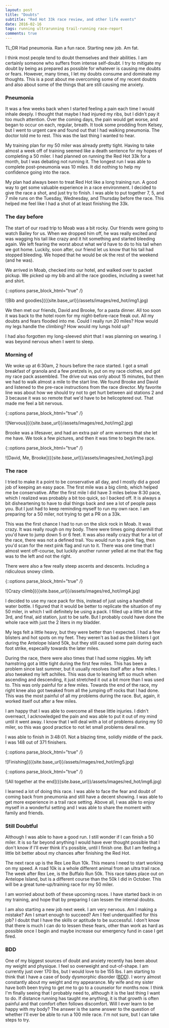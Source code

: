 ```yaml
---
layout: post
title: "Doubts"
subtitle: "Red Hot 33k race review, and other life events"
date: 2016-02-16
tags: running ultrarunning trail-running race-report
comments: true
---
```


TL;DR
Had pneumonia. Ran a fun race. Starting new job. Am fat.

I think most people tend to doubt themselves and their abilities. I am certainly someone who suffers from intense self-doubt. I try to mitigate my doubt by being as prepared as possible for whatever is causing me doubts or fears. However, many times, I let my doubts consume and dominate my thoughts. This is a post about me overcoming some of my recent doubts and also about some of the things that are still causing me anxiety. 

### Pneumonia
It was a few weeks back when I started feeling a pain each time I would inhale deeply. I thought that maybe I had injured my ribs, but I didn't pay it too much attention. Over the coming days, the pain would get worse, and began to occur on each, regular, breath. It took some prodding from Kelsey, but I went to urgent care and found out that I had walking pneumonia. The doctor told me to rest. This was the last thing I wanted to hear.

My training plan for my 50 miler was already pretty tight. Having to take almost a week off of training seemed like a death sentence for my hopes of completing a 50 miler. I had planned on running the Red Hot 33k for a month, but I was debating not running it. The longest run I was able to complete post-pneumonia was 10 miles. It did nothing to help my confidence going into the race.

My plan had always been to treat Red Hot like a long training run. A good way to get some valuable experience in a race environment. I decided to give the race a shot, and just try to finish. I was able to put together 7, 5, and 7 mile runs on the Tuesday, Wednesday, and Thursday before the race. This helped me feel like I had a shot of at least finishing the 33k.

### The day before
The start of our road trip to Moab was a bit rocky. Our friends were going to watch Bailey for us. When we dropped him off, he was really excited and was wagging his tail like crazy and it hit something and started bleeding again. We left fearing the worst about what we'd have to do to his tail when we got home. Luckily, soon after, our friend let us know that his tail had stopped bleeding. We hoped that he would be ok the rest of the weekend (and he was).

We arrived in Moab, checked into our hotel, and walked over to packet pickup. We picked up my bib and all the race goodies, including a sweet hat and shirt.

{::options parse_block_html="true" /}
<div class="img_wrapper">
  ![Bib and goodies]({{site.base_url}}/assets/images/red_hot/img1.jpg)
</div>

We then met our friends, David and Brooke, for a pasta dinner. All too soon it was back to the hotel room for my night-before-race freak out. All my doubts and fears flooded into me. Could I really run 20 miles? How would my legs handle the climbing? How would my lungs hold up?

I had also forgotten my long-sleeved shirt that I was planning on wearing. I was beyond nervous when I went to sleep.

### Morning of
We woke up at 6:30am, 2 hours before the race started. I got a small breakfast of granola and a few pretzels in, put on my race clothes, and got my race pack assembled. The drive out was only about 15 minutes, but then we had to walk almost a mile to the start line. We found Brooke and David and listened to the pre-race instructions from the race director. My favorite line was about how we should try not to get hurt between aid stations 2 and 3 because it was so remote that we'd have to be helicoptered out. That made me feel a bit nervous.

{::options parse_block_html="true" /}
<div class="img_wrapper">
  ![Nervous]({{site.base_url}}/assets/images/red_hot/img2.jpg)
</div>

Brooke was a lifesaver, and had an extra pair of arm warmers that she let me have. We took a few pictures, and then it was time to begin the race.

{::options parse_block_html="true" /}
<div class="img_wrapper">
  ![David, Me, Brooke]({{site.base_url}}/assets/images/red_hot/img3.jpg)
</div>

### The race
I tried to make it a point to be conservative all day, and I mostly did a good job of keeping an easy pace. The first mile was a big climb, which helped me be conservative. After the first mile I did have 3 miles below 8:30 pace, which I realized was probably a bit too quick, so I backed off. It is always a bit disheartening to have to dial things back and see a lot of people pass you. But I just had to keep reminding myself to run my own race. I am preparing for a 50 miler, not trying to get a PR on a 33k.

This was the first chance I had to run on the slick rock in Moab. It was crazy. It was really rough on my body. There were times going downhill that you'd have to jump down 5 or 6 feet. It was also really crazy that for a lot of the race, there was not a defined trail. You would run to a pink flag, then you'd scan for the next pink flag and run to it.  There was one time that I almost went off-course, but luckily another runner yelled at me that the flag was to the left and not the right.

There were also a few really steep ascents and descents. Including a ridiculous snowy climb.

{::options parse_block_html="true" /}
<div class="img_wrapper">
  ![Crazy climb]({{site.base_url}}/assets/images/red_hot/img4.jpg)
</div>

I decided to use my race pack for this, instead of just using a handheld water bottle. I figured that it would be better to replicate the situation of my 50 miler, in which I will definitely be using a pack. I filled up a little bit at the 3rd, and final, aid station, just to be safe. But I probably could have done the whole race with just the 2 liters in my bladder. 

My legs felt a little heavy, but they were better than I expected. I had a few blisters and hot spots on my feet. They weren't as bad as the blisters I got during the Antelope Island 50k, but they still caused some pain during each foot strike, especailly towards the later miles.

During the race, there were also times that I had some niggles. My left hamstring got a little tight during the first few miles. This has been a problem since last summer, but it usually resolves itself after a few miles. I also tweaked my left achilles. This was due to leaning left so much when ascending and descending, it just stretched it out a bit more than I was used to. This was only painful for a few miles. Towards the end of the race, my right knee also got tweaked from all the jumping off rocks that I had done. This was the most painful of all my problems during the race. But, again, it worked itself out after a few miles.

I am happy that I was able to overcome all these little injuries. I didn't overreact, I acknowledged the pain and was able to put it out of my mind until it went away. I know that I will deal with a lot of problems during my 50 miler, so this was good practice to not let small problems derail me.

I was able to finish in 3:48:01. Not a blazing time, solidly middle of the pack. I was 148 out of 371 finishers.

{::options parse_block_html="true" /}
<div class="img_wrapper">
  ![Finishing]({{site.base_url}}/assets/images/red_hot/img5.jpg)
</div>

{::options parse_block_html="true" /}
<div class="img_wrapper">
  ![All together at the end]({{site.base_url}}/assets/images/red_hot/img6.jpg)
</div>

I learned a lot of doing this race. I was able to face the fear and doubt of coming back from pneumonia and still have a decent showing. I was able to get more experience in a trail race setting. Above all, I was able to enjoy myself in a wonderful setting and I was able to share the moment with family and friends.

### Still Doubtful
Although I was able to have a good run. I still wonder if I can finish a 50 miler. It is so far beyond anything I would have ever thought possible that I don't know if I'll ever think it's possible, until I finish one. But I am feeling a little bit better about my chances after finishing the Red Hot.

The next race up is the Rex Lee Run 10k. This means I need to start working on my speed. A road 10k is a whole different animal from an ultra trail race. The week after Rex Lee, is the Buffalo Run 50k. This race takes place out on Antelope Island, but is a different course than the 50k I did in October. This will be a great tune-up/training race for my 50 miler.

I am worried about both of these upcoming races. I have started back in on my training, and hope that by preparing I can lessen the internal doubts.

I am also starting a new job next week. I am very nervous. Am I making a mistake? Am I smart enough to succeed? Am I feel underqualified for this job? I doubt that I have the skills or aptitude to be successful. I don't know that there is much I can do to lessen these fears, other than work as hard as possible once I begin and maybe increase our emergency fund in case I get fired.

### BDD
One of my biggest sources of doubt and anxiety recently has been about my weight and physique. I feel so overweight and out-of-shape. I am currently just over 170 lbs, but I would love to be 155 lbs. I am starting to think that I have a case of body dysmorphic disorder ([BDD](http://www.adaa.org/understanding-anxiety/related-illnesses/other-related-conditions/body-dysmorphic-disorder-bdd)). I worry almost constantly about my weight and my appearance. My wife and my sister have both been trying to get me to go to a counselor for months now. I think I'm finally seeing that I probably need to, although it is the last thing I want to do. If distance running has taught me anything, it is that growth is often painful and that comfort often follows discomfort. Will I ever learn to be happy with my body? The answer is the same answer to the question of whether I'll ever be able to run a 100 mile race. I'm not sure, but I can take steps to try.


